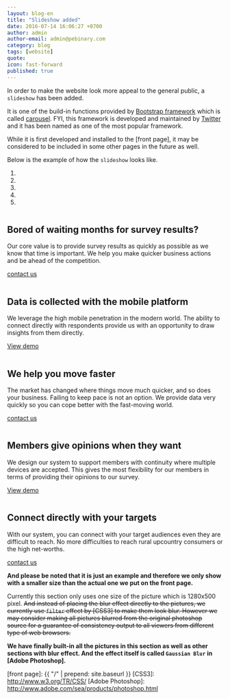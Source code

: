 ```yaml
---
layout: blog-en
title: "Slideshow added"
date: 2016-07-14 16:06:27 +0700
author: admin
author-email: admin@pebinary.com
category: blog
tags: [website]
quote:
icon: fast-forward
published: true
---
```


In order to make the website look more appeal to the general public, a `slideshow` has been added.

It is one of the build-in functions provided by [Bootstrap framework] which is called [carousel]. FYI, this framework is developed and maintained by [Twitter] and it has been named as one of the most popular framework.

While it is first developed and installed to the [front page], it may be considered to be included in some other pages in the future as well.

Below is the example of how the `slideshow` looks like.

<section class="slideshow">
  <div id="slideshow" class="carousel slide" data-ride="carousel">
    <ol class="carousel-indicators">
      <li data-target="#slideshow" data-slide-to="0" class="active"></li>
      <li data-target="#slideshow" data-slide-to="1"></li>
      <li data-target="#slideshow" data-slide-to="2"></li>
      <li data-target="#slideshow" data-slide-to="3"></li>
      <li data-target="#slideshow" data-slide-to="4"></li>
    </ol>
    <div class="carousel-inner" role="listbox">
      <div class="item active">
        <img class="slide img-responsive" src="{{ "/assets/img/carousel/c1.jpg" | prepend: site.baseurl }}" alt="">
        <div class="container">
          <div class="carousel-caption">
            <h2>Bored of waiting months for survey results?</h2>
            <p>Our core value is to provide survey results as quickly as possible as we know that time is important.
               We help you make quicker business actions and be ahead of the competition.</p>
            <p><a class="button-lg-x" href="{{ "/contact/" | prepend: site.baseurl }}" role="button">contact <span class="hidden-xs hidden-sm">us</span> <i class="pe-envelope-o pe-fw"></i></a></p>
          </div>
        </div>
      </div>
      <div class="item">
        <img class="slide img-responsive" src="{{ "/assets/img/carousel/c2.jpg" | prepend: site.baseurl }}" alt="">
        <div class="container">
          <div class="carousel-caption">
            <h2>Data is collected with the mobile platform</h2>
            <p>We leverage the high mobile penetration in the modern world.
               The ability to connect directly with respondents provide us with an opportunity to draw insights from them directly.</p>
            <p><a class="button-lg-x" href="{{ "#" | prepend: site.baseurl }}" role="button"><span class="hidden-xs hidden-sm">View</span> demo <i class="pe-paper-plane-o pe-fw"></i></a></p>
          </div>
        </div>
      </div>
      <div class="item">
        <img class="slide img-responsive" src="{{ "/assets/img/carousel/c3.jpg" | prepend: site.baseurl }}" alt="">
        <div class="container">
          <div class="carousel-caption">
            <h2>We help you move faster</h2>
            <p>The market has changed where things move much quicker, and so does your business. Failing to keep pace is not an option.
               We provide data very quickly so you can cope better with the fast-moving world.</p>
            <p><a class="button-lg-x" href="{{ "/contact/" | prepend: site.baseurl }}" role="button">contact <span class="hidden-xs hidden-sm">us</span> <i class="pe-envelope-o pe-fw"></i></a></p>
          </div>
        </div>
      </div>
      <div class="item">
        <img class="slide img-responsive" src="{{ "/assets/img/carousel/c4.jpg" | prepend: site.baseurl }}" alt="">
        <div class="container">
          <div class="carousel-caption">
            <h2>Members give opinions when they want</h2>
            <p>We design our system to support members with continuity where multiple devices are accepted.
               This gives the most flexibility for our members in terms of providing their opinions to our survey.</p>
            <p><a class="button-lg-x" href="{{ "/contact/" | prepend: site.baseurl }}" role="button"><span class="hidden-xs hidden-sm">View</span> demo <i class="pe-paper-plane-o pe-fw"></i></a></p>
          </div>
        </div>
      </div>
      <div class="item">
        <img class="slide img-responsive" src="{{ "/assets/img/carousel/c5.jpg" | prepend: site.baseurl }}" alt="">
        <div class="container">
          <div class="carousel-caption">
            <h2>Connect directly with your targets</h2>
            <p>With our system, you can connect with your target audiences even they are difficult to reach.
               No more difficulties to reach rural upcountry consumers or the high net-worths.</p>
            <p><a class="button-lg-x" href="{{ "/contact/" | prepend: site.baseurl }}" role="button">contact <span class="hidden-xs hidden-sm">us</span> <i class="pe-envelope-o pe-fw"></i></a></p>
          </div>
        </div>
      </div>
    </div>
    <a class="left carousel-control" href="#slideshow" role="button" data-slide="prev">
      <i class="pe-chevron-left"></i>
    </a>
    <a class="right carousel-control" href="#slideshow" role="button" data-slide="next">
      <i class="pe-chevron-right"></i>
    </a>
  </div>
</section>

**And please be noted that it is just an example and therefore we only show with a smaller size than the actual one we put on the front page.**


Currently this section only uses one size of the picture which is 1280x500 pixel. ~~And instead of placing the blur effect directly to the pictures, we currently use `filter` effect by [CSS3] to make them look blur. However we may consider making all pictures blurred from the original photoshop source for a guarantee of consistency output to all viewers from different type of web browsers.~~

**We have finally built-in all the pictures in this section as well as other sections with blur effect. And the effect itself is called `Gaussian Blur` in [Adobe Photoshop].**

<!--more-->

[Bootstrap framework]: http://getbootstrap.com/
[carousel]: http://getbootstrap.com/javascript/#carousel
[Twitter]: http://www.twitter.com
[front page]: {{ "/" | prepend: site.baseurl }}
[CSS3]: http://www.w3.org/TR/CSS/
[Adobe Photoshop]: http://www.adobe.com/sea/products/photoshop.html
